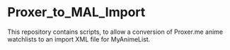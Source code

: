 # Proxer_to_MAL_Import
This repository contains scripts, to allow a conversion of Proxer.me anime watchlists to an import XML file for MyAnimeList.

